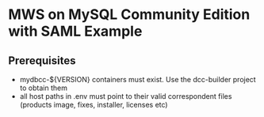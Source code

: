 # MWS on MySQL Community Edition with SAML Example

## Prerequisites

- mydbcc-${VERSION} containers must exist. Use the dcc-builder project to obtain them
- all host paths in .env must point to their valid correspondent files (products image, fixes, installer, licenses etc)